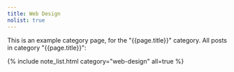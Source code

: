 ```yaml
---
title: Web Design
nolist: true
---
```


This is an example category page, for the "{{page.title}}" category.
All posts in category "{{page.title}}":

{% include note_list.html category="web-design" all=true %}